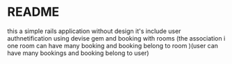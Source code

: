 # README
this a simple rails application without design it's include user authnetification using devise gem and booking with rooms (the association i one room can have many booking and booking belong to room )(user can have many bookings and booking belong to user)
